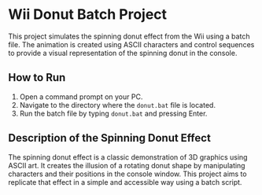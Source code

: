 # Wii Donut Batch Project

This project simulates the spinning donut effect from the Wii using a batch file. The animation is created using ASCII characters and control sequences to provide a visual representation of the spinning donut in the console.

## How to Run

1. Open a command prompt on your PC.
2. Navigate to the directory where the `donut.bat` file is located.
3. Run the batch file by typing `donut.bat` and pressing Enter.

## Description of the Spinning Donut Effect

The spinning donut effect is a classic demonstration of 3D graphics using ASCII art. It creates the illusion of a rotating donut shape by manipulating characters and their positions in the console window. This project aims to replicate that effect in a simple and accessible way using a batch script.